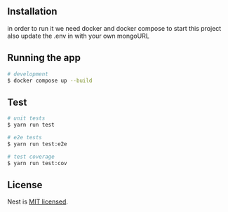 
## Installation
in order to run it we need docker and docker compose to start this project
also update the .env in with your own mongoURL

## Running the app

```bash
# development
$ docker compose up --build 

```

## Test

```bash
# unit tests
$ yarn run test

# e2e tests
$ yarn run test:e2e

# test coverage
$ yarn run test:cov
```


## License

Nest is [MIT licensed](LICENSE).
